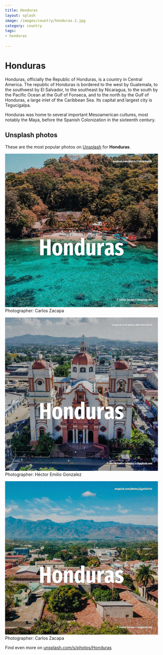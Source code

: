 ```yaml
---
title: Honduras
layout: splash
image: /images/country/honduras.1.jpg
category: country
tags:
- honduras

---
```

# Honduras

Honduras, officially the Republic of Honduras, is a country in Central America.
The republic of Honduras is bordered to the west by Guatemala, to the southwest by El Salvador, to 
the southeast by Nicaragua, to the south by the Pacific Ocean at the Gulf of Fonseca, and to the 
north by the Gulf of Honduras, a large inlet of the Caribbean Sea.
Its capital and largest city is Tegucigalpa.

Honduras was home to several important Mesoamerican cultures, most notably the Maya, before the 
Spanish Colonization in the sixteenth century.

 
## Unsplash photos
These are the most popular photos on [Unsplash](https://unsplash.com) for **Honduras**.
 
![Honduras](/images/country/honduras.1.jpg)
Photographer:  Carlos Zacapa
 
![Honduras](/images/country/honduras.2.jpg)
Photographer:  Héctor Emilio Gonzalez
 
![Honduras](/images/country/honduras.3.jpg)
Photographer:  Carlos Zacapa
 
Find even more on [unsplash.com/s/photos/Honduras](https://unsplash.com/s/photos/Honduras)
 
